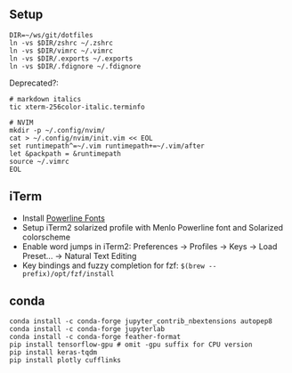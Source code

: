 Setup
--------

```
DIR=~/ws/git/dotfiles
ln -vs $DIR/zshrc ~/.zshrc
ln -vs $DIR/vimrc ~/.vimrc
ln -vs $DIR/.exports ~/.exports
ln -vs $DIR/.fdignore ~/.fdignore
```

Deprecated?:
```
# markdown italics
tic xterm-256color-italic.terminfo
```

```
# NVIM
mkdir -p ~/.config/nvim/
cat > ~/.config/nvim/init.vim << EOL
set runtimepath^=~/.vim runtimepath+=~/.vim/after
let &packpath = &runtimepath
source ~/.vimrc
EOL
```

iTerm
--------

- Install [Powerline Fonts](https://github.com/powerline/fonts)
- Setup iTerm2 solarized profile with Menlo Powerline font and Solarized colorscheme
- Enable word jumps in iTerm2: Preferences → Profiles → Keys → Load Preset... → Natural Text Editing
- Key bindings and fuzzy completion for fzf: `$(brew --prefix)/opt/fzf/install`

conda
-------

```
conda install -c conda-forge jupyter_contrib_nbextensions autopep8
conda install -c conda-forge jupyterlab
conda install -c conda-forge feather-format 
pip install tensorflow-gpu # omit -gpu suffix for CPU version
pip install keras-tqdm
pip install plotly cufflinks
```

